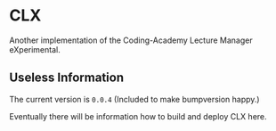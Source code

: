 # CLX

Another implementation of the Coding-Academy Lecture Manager eXperimental.

## Useless Information

The current version is `0.0.4` (Included to make bumpversion happy.)

Eventually there will be information how to build and deploy CLX here.